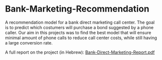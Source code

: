 # Bank-Marketing-Recommendation

A recommendation model for a bank direct marketing call center. The goal is to predict which costumers will purchase a bond suggested by a phone caller.
Our aim in this projects was to find the best model that will ensure minimal amount of phone calls to reduce call center costs, while still having a large conversion  rate.

A full report on the project (in Hebrew): [Bank-Direct-Marketing-Report.pdf](https://github.com/eyal-gi/Bank-Marketing-Recommendation/files/10260342/Bank-Direct-Marketing-Report.pdf)
